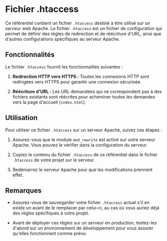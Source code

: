 # Fichier .htaccess

Ce référentiel contient un fichier `.htaccess` destiné à être utilisé sur un serveur web Apache. Le fichier `.htaccess` est un fichier de configuration qui permet de définir des règles de redirection et de réécriture d'URL, ainsi que d'autres configurations spécifiques au serveur Apache.

## Fonctionnalités

Le fichier `.htaccess` fournit les fonctionnalités suivantes :

1. **Redirection HTTP vers HTTPS :** Toutes les connexions HTTP sont redirigées vers HTTPS pour garantir une connexion sécurisée.

2. **Réécriture d'URL :** Les URL demandées qui ne correspondent pas à des fichiers existants sont réécrites pour acheminer toutes les demandes vers la page d'accueil (`index.html`).

## Utilisation

Pour utiliser ce fichier `.htaccess` sur un serveur Apache, suivez ces étapes :

1. Assurez-vous que le module `mod_rewrite` est activé sur votre serveur Apache. Vous pouvez le vérifier dans la configuration du serveur.

2. Copiez le contenu du fichier `.htaccess` de ce référentiel dans le fichier `.htaccess` de votre projet sur le serveur.

3. Redémarrez le serveur Apache pour que les modifications prennent effet.

## Remarques

- Assurez-vous de sauvegarder votre fichier `.htaccess` actuel s'il en existe un avant de le remplacer par celui-ci, au cas où vous auriez déjà des règles spécifiques à votre projet.

- Avant de déployer ces règles sur un serveur en production, testez-les d'abord sur un environnement de développement pour vous assurer qu'elles fonctionnent comme prévu.
